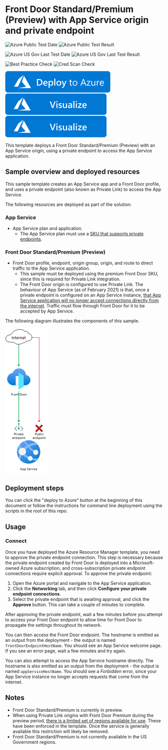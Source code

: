 # Front Door Standard/Premium (Preview) with App Service origin and private endpoint

![Azure Public Test Date](https://azurequickstartsservice.blob.core.windows.net/badges/201-front-door-premium-app-service-private-link/PublicLastTestDate.svg)
![Azure Public Test Result](https://azurequickstartsservice.blob.core.windows.net/badges/201-front-door-premium-app-service-private-link/PublicDeployment.svg)

![Azure US Gov Last Test Date](https://azurequickstartsservice.blob.core.windows.net/badges/201-front-door-premium-app-service-private-link/FairfaxLastTestDate.svg)
![Azure US Gov Last Test Result](https://azurequickstartsservice.blob.core.windows.net/badges/201-front-door-premium-app-service-private-link/FairfaxDeployment.svg)

![Best Practice Check](https://azurequickstartsservice.blob.core.windows.net/badges/201-front-door-premium-app-service-private-link/BestPracticeResult.svg)
![Cred Scan Check](https://azurequickstartsservice.blob.core.windows.net/badges/201-front-door-premium-app-service-private-link/CredScanResult.svg)

[![Deploy To Azure](https://raw.githubusercontent.com/Azure/azure-quickstart-templates/master/1-CONTRIBUTION-GUIDE/images/deploytoazure.svg?sanitize=true)](https://portal.azure.com/#create/Microsoft.Template/uri/https%3A%2F%2Fraw.githubusercontent.com%2FAzure%2Fazure-quickstart-templates%2Fmaster%2F201-front-door-premium-app-service-private-link%2Fazuredeploy.json)  [![Visualize](https://raw.githubusercontent.com/Azure/azure-quickstart-templates/master/1-CONTRIBUTION-GUIDE/images/visualizebutton.svg?sanitize=true)](http://armviz.io/#/?load=https%3A%2F%2Fraw.githubusercontent.com%2FAzure%2Fazure-quickstart-templates%2Fmaster%2F201-front-door-premium-app-service-private-link%2Fazuredeploy.json)
[![Visualize](https://raw.githubusercontent.com/Azure/azure-quickstart-templates/master/1-CONTRIBUTION-GUIDE/images/visualizebutton.svg?sanitize=true)](http://armviz.io/#/?load=https%3A%2F%2Fraw.githubusercontent.com%2FAzure%2Fazure-quickstart-templates%2Fmaster%2F201-front-door-premium-app-service-private-link%2Fazuredeploy.json)

This template deploys a Front Door Standard/Premium (Preview) with an App Service origin, using a private endpoint to access the App Service application.

## Sample overview and deployed resources

This sample template creates an App Service app and a Front Door profile, and uses a private endpoint (also known as Private Link) to access the App Service.

The following resources are deployed as part of the solution:

### App Service
- App Service plan and application.
  - The App Service plan must use a [SKU that supports private endpoints](https://docs.microsoft.com/azure/app-service/networking/private-endpoint).

### Front Door Standard/Premium (Preview)
- Front Door profile, endpoint, origin group, origin, and route to direct traffic to the App Service application.
  - This sample must be deployed using the premium Front Door SKU, since this is required for Private Link integration.
  - The Front Door origin is configured to use Private Link. The behaviour of App Service (as of February 2021) is that, once a private endpoint is configured on an App Service instance, [that App Service application will no longer accept connections directly from the internet](https://docs.microsoft.com/azure/app-service/networking/private-endpoint). Traffic must flow through Front Door for it to be accepted by App Service.

The following diagram illustrates the components of this sample.

![Architecture diagram showing traffic inspected by App Service access restrictions.](images/diagram.png)

## Deployment steps

You can click the "deploy to Azure" button at the beginning of this document or follow the instructions for command line deployment using the scripts in the root of this repo.

## Usage

### Connect

Once you have deployed the Azure Resource Manager template, you need to approve the private endpoint connection. This step is necessary because the private endpoint created by Front Door is deployed into a Microsoft-owned Azure subscription, and cross-subscription private endpoint connections require explicit approval. To approve the private endpoint:
1. Open the Azure portal and navigate to the App Service application.
2. Click the **Networking** tab, and then click **Configure your private endpoint connections**.
3. Select the private endpoint that is awaiting approval, and click the **Approve** button. This can take a couple of minutes to complete.

After approving the private endpoint, wait a few minutes before you attempt to access your Front Door endpoint to allow time for Front Door to propagate the settings throughout its network.

You can then access the Front Door endpoint. The hostname is emitted as an output from the deployment - the output is named `frontDoorEndpointHostName`. You should see an App Service welcome page. If you see an error page, wait a few minutes and try again.

You can also attempt to access the App Service hostname directly. The hostname is also emitted as an output from the deployment - the output is named `appServiceHostName`. You should see a _Forbidden_ error, since your App Service instance no longer accepts requests that come from the internet.

## Notes

- Front Door Standard/Premium is currently in preview.
- When using Private Link origins with Front Door Premium during the preview period, [there is a limited set of regions available for use](https://docs.microsoft.com/en-us/azure/frontdoor/standard-premium/concept-private-link#limitations). These have been enforced in the template. Once the service is generally available this restriction will likely be removed.
- Front Door Standard/Premium is not currently available in the US Government regions.

